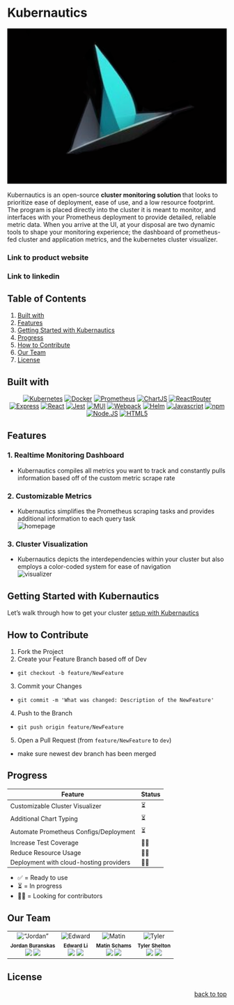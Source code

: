 # Kubernautics

![Kubernautics-logo](assets/images/nautics.png)

<div >
Kubernautics is an open-source <b> cluster monitoring solution </b> that looks to prioritize ease of deployment, ease of use, and a low resource footprint. The program is placed directly into the cluster it is meant to monitor, and interfaces with your Prometheus deployment to provide detailed, reliable metric data. When you arrive at the UI, at your disposal are two dynamic tools to shape your monitoring experience; the dashboard of prometheus-fed cluster and application metrics, and the kubernetes cluster visualizer.

### Link to product website

### Link to linkedin

</div>

## Table of Contents

<ol>
  <li>
    <a href="#built-with">Built with</a>
  </li>
  <li>
    <a href="#features">Features</a>
  </li>
  <li><a href="#getting-started-with-kubernautics">Getting Started with Kubernautics</a></li>
  <li><a href="#progress">Progress</a></li>
  <li><a href="#how-to-contribute">How to Contribute</a></li>
  <li><a href="#our-team">Our Team</a></li>
  <li><a href="#license">License</a></li>
</ol>

## Built with

<div align= "center">

[![Kubernetes][Kubernetes-logo]](https://kubernetes.io)
[![Docker][Docker-logo]](https://www.docker.com)
[![Prometheus][Prometheus-logo]](https://prometheus.io)
[![ChartJS][Chartjs-logo]](https://www.chartjs.org)
[![ReactRouter][ReactRouter-logo]](https://reactrouter.com/en/main)
[![Express][Express-logo]](https://expressjs.com)
[![React][React-logo]](https://react.dev)
[![Jest][Jest-logo]](https://jestjs.io)
[![MUI][MUI-logo]](https://mui.com)
[![Webpack][Webpack-logo]](https://webpack.js.org)
[![Helm][Helm-logo]](https://helm.sh)
[![Javascript][Javascript-logo]](https://www.javascript.com)
[![npm][npm-logo]](https://www.npmjs.com)
[![Node.JS][Node-logo]](https://nodejs.org/en)
[![HTML5][HTML-logo]](https://developer.mozilla.org/en-US/docs/Web/HTML)

</div>

## Features

### 1. Realtime Monitoring Dashboard

- Kubernautics compiles all metrics you want to track and constantly pulls information based off of the custom metric scrape rate

### 2. Customizable Metrics

- Kubernautics simplifies the Prometheus scraping tasks and provides additional information to each query task
  <br>
  ![homepage](https://i.imgur.com/Iqkai3C.gif)

### 3. Cluster Visualization

- Kubernautics depicts the interdependencies within your cluster but also employs a color-coded system for ease of navigation
  <br>
  ![visualizer](https://i.imgur.com/wF4wX7t.gif)

## Getting Started with Kubernautics

Let’s walk through how to get your cluster [setup with Kubernautics](/GETTINGSTARTED.md)

## How to Contribute

1. Fork the Project
2. Create your Feature Branch based off of Dev

- `git checkout -b feature/NewFeature`

3. Commit your Changes

- `git commit -m 'What was changed: Description of the NewFeature'`

4. Push to the Branch

- `git push origin feature/NewFeature`

5. Open a Pull Request (from `feature/NewFeature` to `dev`)

- make sure newest dev branch has been merged

## Progress

| Feature                                 | Status |
| --------------------------------------- | ------ |
| Customizable Cluster Visualizer         | ⏳     |
| Additional Chart Typing                 | ⏳     |
| Automate Prometheus Configs/Deployment  | ⏳     |
| Increase Test Coverage                  | 🙏🏻     |
| Reduce Resource Usage                   | 🙏🏻     |
| Deployment with cloud-hosting providers | 🙏🏻     |

- ✅ = Ready to use
- ⏳ = In progress
- 🙏🏻 = Looking for contributors

## Our Team

<table>
  <tr>
    <td align="center">
      <img src="https://gravatar.com/jordanburanskas" alt= “Jordan” width="150px;" alt=""/>
      <br />
      <sub><b>Jordan Buranskas</b></sub>
      <br />
      <a href="https://www.linkedin.com/in/jordan-buranskas-22471841/"><img src="https://img.shields.io/badge/LinkedIn-%230077B5.svg?logo=linkedin&logoColor=white" height="20px"/></a>
      <a href="https://github.com/JordanBuranskas"><img src="https://img.shields.io/badge/github-%23121011.svg?style=for-the-badge&logo=github&logoColor=white" height="20px"/></a>
    </td>
    <td align="center">
      <img src="https://gravatar.com/userimage/243322748/e2ebd147ef0c3ec2881c70e21d3921b7.jpeg?size=256" alt= "Edward" width="150px"/>
      <br />
      <sub><b>Edward Li</b></sub>
      <br />
    <a href="https://www.linkedin.com/in/edward-li-/"><img src="https://img.shields.io/badge/LinkedIn-%230077B5.svg?logo=linkedin&logoColor=white" height="20px"/></a>
      <a href="https://github.com/edli-dot"><img src="https://img.shields.io/badge/github-%23121011.svg?style=for-the-badge&logo=github&logoColor=white" height="20px"/></a>
    </td>
    <td align="center">
      <img src="https://gravatar.com/userimage/243322599/69d6297c1eb2a460f5f31aefa671472a.jpeg?size=256" alt= "Matin" width="150px;" />
      <br />
      <sub><b>Matin Schams</b></sub>
      <br />
      <a href="https://www.linkedin.com/in/matin-schams/"><img src="https://img.shields.io/badge/LinkedIn-%230077B5.svg?logo=linkedin&logoColor=white" height="20px"/></a>
      <a href="https://github.com/matinschams"><img src="https://img.shields.io/badge/github-%23121011.svg?style=for-the-badge&logo=github&logoColor=white" height="20px"/></a>
    </td>
     <td align="center">
      <img src="https://gravatar.com/avatar/9636423b6c2c755d6c9f368b38fe92d63d3d39e898a6a8113b467d0a3e6243a5?s=256" alt= "Tyler" width="150px"/>
      <br />
      <sub><b>Tyler Shelton</b></sub>
      <br />
      <a href="https://www.linkedin.com/in/tylerdshelton/"><img src="https://img.shields.io/badge/LinkedIn-%230077B5.svg?logo=linkedin&logoColor=white" height="20px"/></a>
      <a href="https://github.com/tylershelton"><img src="https://img.shields.io/badge/github-%23121011.svg?style=for-the-badge&logo=github&logoColor=white" height="20px"/></a>
    </td>
  <tr>
  </tr>
</table>

## License

<p align="right"><a href="#readme-top">back to top</a></p>

[Kubernetes-logo]: https://img.shields.io/badge/KUBERNETES-326CE5?style=for-the-badge&logo=KUBERNETES&logoColor=white
[Docker-logo]: https://img.shields.io/badge/DOCKER-2496ED?style=for-the-badge&logo=DOCKER&logoColor=white
[Prometheus-logo]: https://img.shields.io/badge/Prometheus-E6522C?style=for-the-badge&logo=Prometheus&color=black
[Chartjs-logo]: https://img.shields.io/badge/Chart.js-FF6384?style=for-the-badge&logo=Chart.js&logoColor=white&color=FF6384
[DevSpace-logo]: https://example.com/path/to/devspace-logo.png
[ReactRouter-logo]: https://img.shields.io/badge/ReactRouter-CA4245?style=for-the-badge&logo=React%20Router&color=rgb(180%2C180%2C180)
[React-logo]: https://img.shields.io/badge/React-61DAFB?style=for-the-badge&logo=React&color=rgb(90%2C90%2C90)
[Jest-logo]: https://img.shields.io/badge/Jest-C21325?style=for-the-badge&logo=Jest
[MUI-logo]: https://img.shields.io/badge/MUI-%23007FFF?style=for-the-badge&logo=MUI&logoColor=white
[Webpack-logo]: https://img.shields.io/badge/Webpack-%238DD6F9?style=for-the-badge&logo=Webpack&logoColor=blue
[Helm-logo]: https://img.shields.io/badge/Helm-0F1689?style=for-the-badge&logo=Helm
[Javascript-logo]: https://img.shields.io/badge/Javascript-F7DF1E?style=for-the-badge&logo=Javascript&color=rgb(45%2C45%2C45)
[Express-logo]: https://img.shields.io/badge/Express-000000?style=for-the-badge&logo=Express
[npm-logo]: https://img.shields.io/badge/npm-CB3837?style=for-the-badge&logo=npm
[Node-logo]: https://img.shields.io/badge/Node.js-339933?style=for-the-badge&logo=Node.js&logoColor=white&color=339933
[HTML-logo]: https://img.shields.io/badge/HTML-E34F26?style=for-the-badge&logo=HTML5&logoColor=white&color=E34F26
[Git-logo]: https://img.shields.io/badge/github-%23121011.svg?style=for-the-badge&logo=github&logoColor=white
[Linkedin-logo]: https://img.shields.io/badge/LinkedIn-%230077B5.svg?logo=linkedin&logoColor=white
